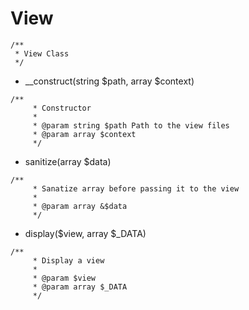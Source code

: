 # View
```
/**
 * View Class
 */
```
- __construct(string $path, array $context)
```
/**
     * Constructor
     *
     * @param string $path Path to the view files
     * @param array $context
     */
```
- sanitize(array $data)
```
/**
     * Sanatize array before passing it to the view
     *
     * @param array &$data
     */
```
- display($view, array $_DATA)
```
/**
     * Display a view
     *
     * @param $view
     * @param array $_DATA
     */
```

